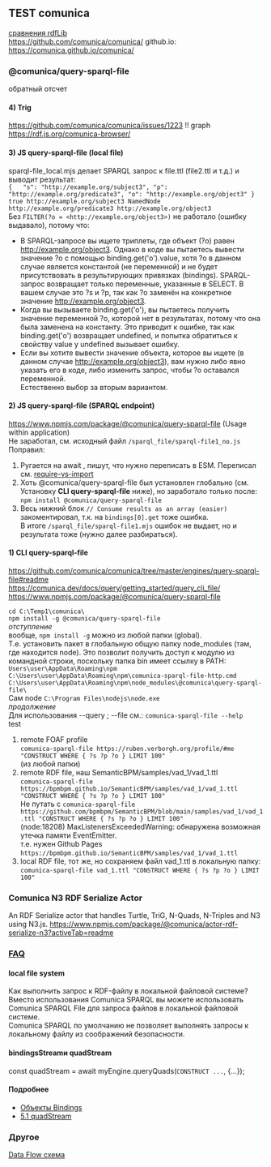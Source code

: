 ## TEST comunica 
[сравнения rdfLib](https://github.com/bpmbpm/doc/blob/main/test/rdf_lib.md)  
https://github.com/comunica/comunica/ github.io: https://comunica.github.io/comunica/
### @comunica/query-sparql-file
обратный отсчет
#### 4) Trig
https://github.com/comunica/comunica/issues/1223		!! graph
https://rdf.js.org/comunica-browser/

#### 3) JS query-sparql-file (local file)
sparql-file_local.mjs делает SPARQL запрос к file.ttl (file2.ttl и т.д.) и выводит результат:  
`{  
  "s": "http://example.org/subject3",
  "p": "http://example.org/predicate3",
  "o": "http://example.org/object3"
}
true
http://example.org/subject3
NamedNode
http://example.org/predicate3
http://example.org/object3`  
Без `FILTER(?o = <http://example.org/object3>)` не работало (ошибку выдавало), потому что:  
- В SPARQL-запросе вы ищете триплеты, где объект (?o) равен <http://example.org/object3>. Однако в коде вы пытаетесь вывести значение ?o с помощью binding.get('o').value, хотя ?o в данном случае является константой (не переменной) и не будет присутствовать в результирующих привязках (bindings).
SPARQL-запрос возвращает только переменные, указанные в SELECT. В вашем случае это ?s и ?p, так как ?o заменён на конкретное значение <http://example.org/object3>.
- Когда вы вызываете binding.get('o'), вы пытаетесь получить значение переменной ?o, которой нет в результатах, потому что она была заменена на константу. Это приводит к ошибке, так как binding.get('o') возвращает undefined, и попытка обратиться к свойству value у undefined вызывает ошибку.
- Если вы хотите вывести значение объекта, которое вы ищете (в данном случае <http://example.org/object3>), вам нужно либо явно указать его в коде, либо изменить запрос, чтобы ?o оставался переменной.  
Естественно выбор за вторым вариантом. 
#### 2) JS query-sparql-file (SPARQL endpoint)
https://www.npmjs.com/package/@comunica/query-sparql-file (Usage within application)   
Не заработал, см. исходный файл `/sparql_file/sparql-file1_no.js`\
Поправил:  
1. Ругается на await , пишут, что нужно переписать в ESM. Переписал см. [require-vs-import](https://github.com/bpmbpm/doc/blob/main/test/rdf-ext/Error1.md#require-vs-import-js-vs-mjs)
2. Хоть @comunica/query-sparql-file был установлен глобально (см. Установку **CLI query-sparql-file** ниже), но заработало только после:  
`npm install @comunica/query-sparql-file`
3. Весь нижний блок `// Consume results as an array (easier)` закоментировал, т.к. на `bindings[0].get` тоже ошибка.  
В итоге  `/sparql_file/sparql-file1.mjs` ошибок не выдает, но и результата тоже (нужно далее разбираться). 

#### 1) CLI query-sparql-file
https://github.com/comunica/comunica/tree/master/engines/query-sparql-file#readme  
https://comunica.dev/docs/query/getting_started/query_cli_file/  
https://www.npmjs.com/package/@comunica/query-sparql-file 

`cd C:\Temp1\comunica\` \
`npm install -g @comunica/query-sparql-file` \
*отступление*  
вообще, `npm install -g`  можно из любой папки (global).  
Т.е. установить пакет в глобальную общую папку node_modules (там, где находится node). Это позволит получить доступ к модулю из командной строки, поскольку папка bin имеет ссылку в PATH:   
`Users\user\AppData\Roaming\npm`\
`C:\Users\user\AppData\Roaming\npm\comunica-sparql-file-http.cmd`\
`C:\Users\user\AppData\Roaming\npm\node_modules\@comunica\query-sparql-file\`\
Сам node `C:\Program Files\nodejs\node.exe` \
*продолжение*    
Для использования  --query ;  --file см.: `comunica-sparql-file --help`\
test 
1. remote FOAF profile   
`comunica-sparql-file https://ruben.verborgh.org/profile/#me "CONSTRUCT WHERE { ?s ?p ?o } LIMIT 100"`\
(из любой папки)
2. remote RDF file, наш SemanticBPM/samples/vad_1/vad_1.ttl  
`comunica-sparql-file https://bpmbpm.github.io/SemanticBPM/samples/vad_1/vad_1.ttl "CONSTRUCT WHERE { ?s ?p ?o } LIMIT 100"`\
Не путать с `comunica-sparql-file https://github.com/bpmbpm/SemanticBPM/blob/main/samples/vad_1/vad_1.ttl "CONSTRUCT WHERE { ?s ?p ?o } LIMIT 100"`\
(node:18208) MaxListenersExceededWarning: обнаружена возможная утечка памяти EventEmitter.   
т.е. нужен Github Pages `https://bpmbpm.github.io/SemanticBPM/samples/vad_1/vad_1.ttl`  
3. local RDF file, тот же, но сохраняем файл vad_1.ttl в локальную папку:  
`comunica-sparql-file vad_1.ttl "CONSTRUCT WHERE { ?s ?p ?o } LIMIT 100"`  

### Comunica N3 RDF Serialize Actor
An RDF Serialize actor that handles Turtle, TriG, N-Quads, N-Triples and N3 using N3.js.
https://www.npmjs.com/package/@comunica/actor-rdf-serialize-n3?activeTab=readme

### [FAQ](https://comunica.dev/docs/query/faq/)
#### local file system
Как выполнить запрос к RDF-файлу в локальной файловой системе?  
Вместо использования Comunica SPARQL вы можете использовать Comunica SPARQL File для запроса файлов в локальной файловой системе.  
Comunica SPARQL по умолчанию не позволяет выполнять запросы к локальному файлу из соображений безопасности.
#### bindingsStreamи quadStream
const quadStream = await myEngine.queryQuads(`CONSTRUCT ...`, {...});
#### Подробнее
- [Объекты Bindings](https://comunica.dev/docs/query/advanced/bindings/)
- [5.1 quadStream](https://comunica.dev/docs/query/getting_started/query_app/)  
### Другое
[Data Flow схема](https://comunica.readthedocs.io/en/latest/tutorials/sparql/)


